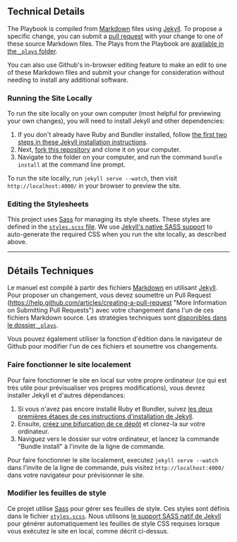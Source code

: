 ## Technical Details

The Playbook is compiled from [Markdown](https://help.github.com/articles/github-flavored-markdown "Link to More Information About Markdown") files using [Jekyll](https://github.com/jekyll/jekyll "Link to More Information about Jekyll"). To propose a specific change, you can submit a [pull request](https://help.github.com/articles/creating-a-pull-request "More Information on Submitting Pull Requests") with your change to one of these source Markdown files. The Plays from the Playbook are [available in the `_plays` folder](https://github.com/cds-snc/technical-playbook-manuel-technique/tree/main/_plays).

You can also use Github's in-browser editing feature to make an edit to one of these Markdown files and submit your change for consideration without needing to install any additional software.

### Running the Site Locally

To run the site locally on your own computer (most helpful for previewing your own changes), you will need to install Jekyll and other dependencies:

1. If you don't already have Ruby and Bundler installed, follow [the first two steps in these Jekyll installation instructions](https://help.github.com/articles/using-jekyll-with-pages#installing-jekyll "Installation instructions for Jekyll").
2. Next, [fork this repository](https://help.github.com/articles/fork-a-repo/ "Instructions for Forking Your Repository") and clone it on your computer.
3. Navigate to the folder on your computer, and run the command `bundle install` at the command line prompt.

To run the site locally, run `jekyll serve --watch`, then visit `http://localhost:4000/` in your browser to preview the site.

### Editing the Stylesheets

This project uses [Sass](http://sass-lang.com/ "Link to Learn More About Sass") for managing its style sheets. These styles are defined in the [`styles.scss` file](assets/_sass/styles.scss). We use [Jekyll's native SASS support](https://jekyllrb.com/docs/assets/) to auto-generate the required CSS when you run the site locally, as described above.

---

## Détails Techniques

Le manuel est compilé à partir des fichiers [Markdown](https://help.github.com/articles/github-flavored-markdown "Link to More Information About Markdown") en utilisant [Jekyll](https://github.com/jekyll/jekyll "Link to More Information about Jekyll"). Pour proposer un changement, vous devez soumettre un Pull Request (https://help.github.com/articles/creating-a-pull-request "More Information on Submitting Pull Requests") avec votre changement dans l'un de ces fichiers Markdown source. Les stratégies techniques sont [disponibles dans le dossier `_plays`](https://github.com/cds-snc/technical-playbook-manuel-technique/tree/main/_plays).

Vous pouvez également utiliser la fonction d'édition dans le navigateur de Github pour modifier l'un de ces fichiers et soumettre vos changements.

### Faire fonctionner le site localement

Pour faire fonctionner le site en local sur votre propre ordinateur (ce qui est très utile pour prévisualiser vos propres modifications), vous devrez installer Jekyll et d'autres dépendances:

1. Si vous n'avez pas encore installé Ruby et Bundler, suivez [les deux premières étapes de ces instructions d'installation de Jekyll](https://help.github.com/articles/using-jekyll-with-pages#installing-jekyll "Installation instructions for Jekyll").
2. Ensuite, [créez une bifurcation de ce dépôt](https://help.github.com/articles/fork-a-repo/ "Instructions for Forking Your Repository") et clonez-la sur votre ordinateur.
3. Naviguez vers le dossier sur votre ordinateur, et lancez la commande "Bundle install" à l'invite de la ligne de commande.

Pour faire fonctionner le site localement, executez `jekyll serve --watch` dans l'invite de la ligne de commande, puis visitez `http://localhost:4000/` dans votre navigateur pour prévisionner le site.

### Modifier les feuilles de style

Ce projet utilise [Sass](http://sass-lang.com/ "Link to Learn More About Sass") pour gérer ses feuilles de style.
Ces styles sont définis dans le fichier [`styles.scss`](assets/_sass/styles.scss). Nous utilisons [le support SASS natif de Jekyll](https://jekyllrb.com/docs/assets/) pour générer automatiquement les feuilles de style CSS requises lorsque vous exécutez le site en local, comme décrit ci-dessus.
